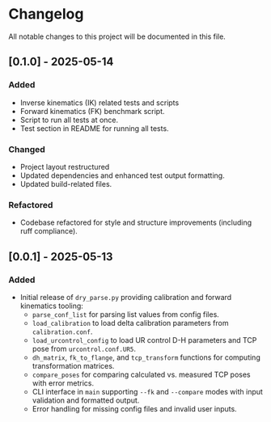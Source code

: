 # Changelog

All notable changes to this project will be documented in this file.

## [0.1.0] - 2025-05-14

### Added
- Inverse kinematics (IK) related tests and scripts
- Forward kinematics (FK) benchmark script.
- Script to run all tests at once.
- Test section in README for running all tests.

### Changed
- Project layout restructured
- Updated dependencies and enhanced test output formatting.
- Updated build-related files.

### Refactored
- Codebase refactored for style and structure improvements (including ruff compliance).

## [0.0.1] - 2025-05-13

### Added
- Initial release of `dry_parse.py` providing calibration and forward kinematics tooling:
  - `parse_conf_list` for parsing list values from config files.
  - `load_calibration` to load delta calibration parameters from `calibration.conf`.
  - `load_urcontrol_config` to load UR control D-H parameters and TCP pose from `urcontrol.conf.UR5`.
  - `dh_matrix`, `fk_to_flange`, and `tcp_transform` functions for computing transformation matrices.
  - `compare_poses` for comparing calculated vs. measured TCP poses with error metrics.
  - CLI interface in `main` supporting `--fk` and `--compare` modes with input validation and formatted output.
  - Error handling for missing config files and invalid user inputs.
